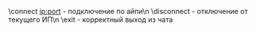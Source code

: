 \connect <ip:port> - подключение по айпи\n
\disconnect - отключение от текущего ИП\n
\exit - корректный выход из чата

